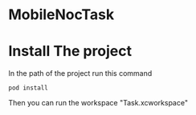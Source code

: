 # MobileNocTask

 # Install The project 
 
 In the path of the project run this command 
 
 `pod install`
 
 Then you can run the workspace "Task.xcworkspace"
